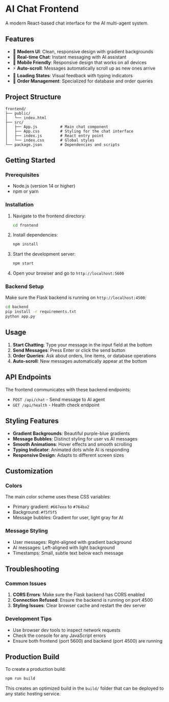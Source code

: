 # AI Chat Frontend

A modern React-based chat interface for the AI multi-agent system.

## Features

- 🎨 **Modern UI**: Clean, responsive design with gradient backgrounds
- 💬 **Real-time Chat**: Instant messaging with AI assistant
- 📱 **Mobile Friendly**: Responsive design that works on all devices
- ⚡ **Auto-scroll**: Messages automatically scroll up as new ones arrive
- 🔄 **Loading States**: Visual feedback with typing indicators
- 🎯 **Order Management**: Specialized for database and order queries

## Project Structure

```
frontend/
├── public/
│   └── index.html
├── src/
│   ├── App.js          # Main chat component
│   ├── App.css         # Styling for the chat interface
│   ├── index.js        # React entry point
│   └── index.css       # Global styles
└── package.json        # Dependencies and scripts
```

## Getting Started

### Prerequisites

- Node.js (version 14 or higher)
- npm or yarn

### Installation

1. Navigate to the frontend directory:
   ```bash
   cd frontend
   ```

2. Install dependencies:
   ```bash
   npm install
   ```

3. Start the development server:
   ```bash
   npm start
   ```

4. Open your browser and go to `http://localhost:5600`

### Backend Setup

Make sure the Flask backend is running on `http://localhost:4500`:

```bash
cd backend
pip install -r requirements.txt
python app.py
```

## Usage

1. **Start Chatting**: Type your message in the input field at the bottom
2. **Send Messages**: Press Enter or click the send button
3. **Order Queries**: Ask about orders, line items, or database operations
4. **Auto-scroll**: New messages automatically appear at the bottom

## API Endpoints

The frontend communicates with these backend endpoints:

- `POST /api/chat` - Send message to AI agent
- `GET /api/health` - Health check endpoint

## Styling Features

- **Gradient Backgrounds**: Beautiful purple-blue gradients
- **Message Bubbles**: Distinct styling for user vs AI messages
- **Smooth Animations**: Hover effects and smooth scrolling
- **Typing Indicator**: Animated dots while AI is responding
- **Responsive Design**: Adapts to different screen sizes

## Customization

### Colors
The main color scheme uses these CSS variables:
- Primary gradient: `#667eea` to `#764ba2`
- Background: `#f5f5f5`
- Message bubbles: Gradient for user, light gray for AI

### Message Styling
- User messages: Right-aligned with gradient background
- AI messages: Left-aligned with light background
- Timestamps: Small, subtle text below each message

## Troubleshooting

### Common Issues

1. **CORS Errors**: Make sure the Flask backend has CORS enabled
2. **Connection Refused**: Ensure the backend is running on port 4500
3. **Styling Issues**: Clear browser cache and restart the dev server

### Development Tips

- Use browser dev tools to inspect network requests
- Check the console for any JavaScript errors
- Ensure both frontend (port 5600) and backend (port 4500) are running

## Production Build

To create a production build:

```bash
npm run build
```

This creates an optimized build in the `build/` folder that can be deployed to any static hosting service.
